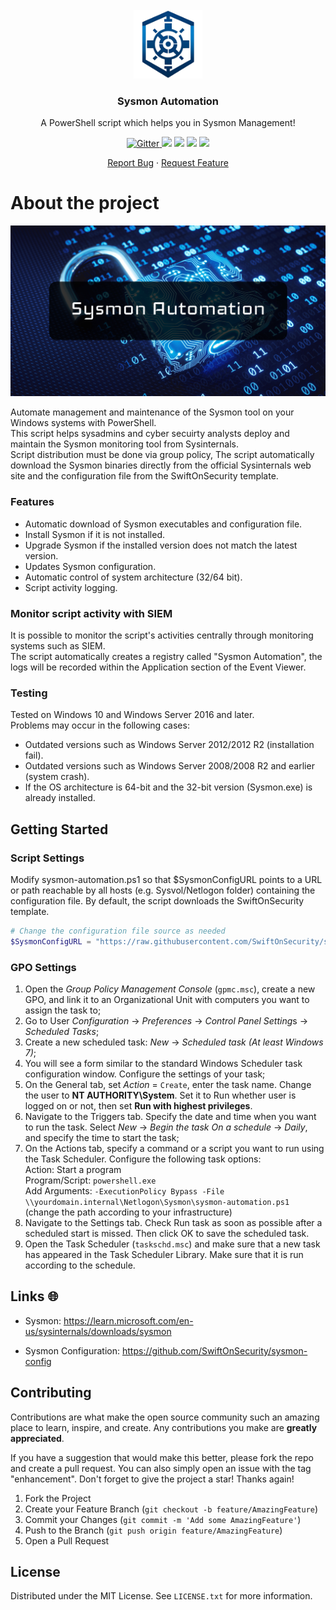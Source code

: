<!-- PROJECT LOGO -->
<br />
<div align="center">
  <a href="https://github.com/KolimaH4x/Sysmon-Automation">
    <img src="media/logo.png" alt="Logo" width="110" height="110">
  </a>

  <h3 align="center">Sysmon Automation</h3>

  <p align="center">
    A PowerShell script which helps you in Sysmon Management!
    <p align="center">
    <a href="https://github.com/KolimaH4x/Sysmon-Automation/blob/main/LICENSE"><img src="https://img.shields.io/github/license/KolimaH4x/Sysmon-Automation?style=for-the-badge" alt="Gitter">     </a>
    <a href="https://github.com/KolimaH4x/Sysmon-Automation/releases"><img src="https://img.shields.io/github/v/release/KolimaH4x/Sysmon-Automation?style=for-the-badge"></a>
    <a href="https://github.com/KolimaH4x/Sysmon-Automation"><img src="https://img.shields.io/github/downloads/KolimaH4x/Sysmon-Automation/total.svg?style=for-the-badge"></a>
    <a href="https://github.com/KolimaH4x/Sysmon-Automation"><img src="https://img.shields.io/github/stars/KolimaH4x/Sysmon-Automation?color=yellow&style=for-the-badge"></a>
    <a href="https://www.paypal.me/KolimaH4x"><img src="https://img.shields.io/badge/$-donate-ff69b4.svg?style=for-the-badge"></a>
    </p>
    <a href="https://github.com/KolimaH4x/Sysmon-Automation/issues">Report Bug</a>
    ·
    <a href="https://github.com/KolimaH4x/Sysmon-Automation/issues">Request Feature</a>
  </p>
</div>

<!-- ABOUT THE PROJECT -->
# About the project
![Sysmon](https://github.com/KolimaH4x/Sysmon-Automation/blob/main/media/sysmon.jpg)

Automate management and maintenance of the Sysmon tool on your Windows systems with PowerShell. \
This script helps sysadmins and cyber secuirty analysts deploy and maintain the Sysmon monitoring tool from Sysinternals. \
Script distribution must be done via group policy, The script automatically download the Sysmon binaries directly from the official Sysinternals web site and the configuration file from the SwiftOnSecurity template.

### Features
* Automatic download of Sysmon executables and configuration file.
* Install Sysmon if it is not installed.
* Upgrade Sysmon if the installed version does not match the latest version.
* Updates Sysmon configuration.
* Automatic control of system architecture (32/64 bit).
* Script activity logging.

### Monitor script activity with SIEM
It is possible to monitor the script's activities centrally through monitoring systems such as SIEM.\
The script automatically creates a registry called "Sysmon Automation", the logs will be recorded within the Application section of the Event Viewer.

### Testing

Tested on Windows 10 and Windows Server 2016 and later. \
Problems may occur in the following cases:
* Outdated versions such as Windows Server 2012/2012 R2 (installation fail).
* Outdated versions such as Windows Server 2008/2008 R2 and earlier (system crash).
* If the OS architecture is 64-bit and the 32-bit version (Sysmon.exe) is already installed.

<!-- GETTING STARTED -->
## Getting Started
### Script Settings
Modify sysmon-automation.ps1 so that $SysmonConfigURL points to a URL or path reachable by all hosts (e.g. Sysvol/Netlogon folder) containing the configuration file. By default, the script downloads the SwiftOnSecurity template.
```PowerShell
# Change the configuration file source as needed
$SysmonConfigURL = "https://raw.githubusercontent.com/SwiftOnSecurity/sysmon-config/master/sysmonconfig-export.xml"
```

### GPO Settings

1. Open the *Group Policy Management Console* (`gpmc.msc`), create a new GPO, and link it to an Organizational Unit with computers you want to assign the task to;
2. Go to User *Configuration* -> *Preferences* -> *Control Panel Setting*s -> *Scheduled Tasks*;
3. Create a new scheduled task: *New* -> *Scheduled task (At least Windows 7)*;
4. You will see a form similar to the standard Windows Scheduler task configuration window. Configure the settings of your task;
5. On the General tab, set *Action* = `Create`, enter the task name. Change the user to **NT AUTHORITY\System**. Set it to Run whether user is logged on or not, then set **Run with highest privileges**.
6. Navigate to the Triggers tab. Specify the date and time when you want to run the task. Select *New* -> *Begin the task On a schedule* -> *Daily*, and specify the time to start the task;
7. On the Actions tab, specify a command or a script you want to run using the Task Scheduler. Configure the following task options:\
Action: Start a program\
Program/Script: `powershell.exe`\
Add Arguments: `-ExecutionPolicy Bypass -File \\yourdomain.internal\Netlogon\Sysmon\sysmon-automation.ps1` (change the path according to your infrastructure)
8.  Navigate to the Settings tab. Check Run task as soon as possible after a scheduled start is missed. Then click OK to save the scheduled task.
9. Open the Task Scheduler (`taskschd.msc`) and make sure that a new task has appeared in the Task Scheduler Library. Make sure that it is run according to the schedule.


<!-- LINKS -->
## Links 🌐
* Sysmon: https://learn.microsoft.com/en-us/sysinternals/downloads/sysmon

* Sysmon Configuration: https://github.com/SwiftOnSecurity/sysmon-config

<!-- CONTRIBUTING -->
## Contributing

Contributions are what make the open source community such an amazing place to learn, inspire, and create. Any contributions you make are **greatly appreciated**.

If you have a suggestion that would make this better, please fork the repo and create a pull request. You can also simply open an issue with the tag "enhancement".
Don't forget to give the project a star! Thanks again!

1. Fork the Project
2. Create your Feature Branch (`git checkout -b feature/AmazingFeature`)
3. Commit your Changes (`git commit -m 'Add some AmazingFeature'`)
4. Push to the Branch (`git push origin feature/AmazingFeature`)
5. Open a Pull Request

<!-- LICENSE -->
## License

Distributed under the MIT License. See `LICENSE.txt` for more information.
